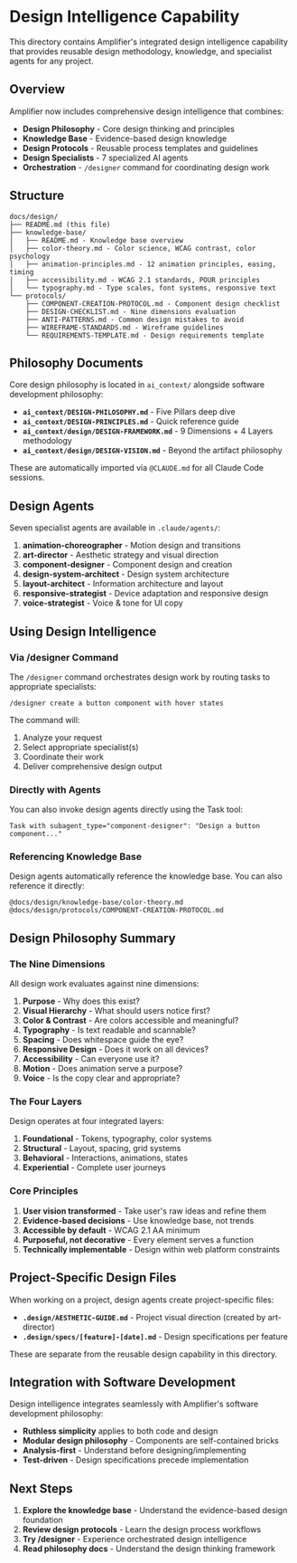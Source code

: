 # Design Intelligence Capability

This directory contains Amplifier's integrated design intelligence capability that provides reusable design methodology, knowledge, and specialist agents for any project.

## Overview

Amplifier now includes comprehensive design intelligence that combines:
- **Design Philosophy** - Core design thinking and principles
- **Knowledge Base** - Evidence-based design knowledge
- **Design Protocols** - Reusable process templates and guidelines
- **Design Specialists** - 7 specialized AI agents
- **Orchestration** - `/designer` command for coordinating design work

## Structure

```
docs/design/
├── README.md (this file)
├── knowledge-base/
│   ├── README.md - Knowledge base overview
│   ├── color-theory.md - Color science, WCAG contrast, color psychology
│   ├── animation-principles.md - 12 animation principles, easing, timing
│   ├── accessibility.md - WCAG 2.1 standards, POUR principles
│   └── typography.md - Type scales, font systems, responsive text
└── protocols/
    ├── COMPONENT-CREATION-PROTOCOL.md - Component design checklist
    ├── DESIGN-CHECKLIST.md - Nine dimensions evaluation
    ├── ANTI-PATTERNS.md - Common design mistakes to avoid
    ├── WIREFRAME-STANDARDS.md - Wireframe guidelines
    └── REQUIREMENTS-TEMPLATE.md - Design requirements template
```

## Philosophy Documents

Core design philosophy is located in `ai_context/` alongside software development philosophy:

- **`ai_context/DESIGN-PHILOSOPHY.md`** - Five Pillars deep dive
- **`ai_context/DESIGN-PRINCIPLES.md`** - Quick reference guide
- **`ai_context/design/DESIGN-FRAMEWORK.md`** - 9 Dimensions + 4 Layers methodology
- **`ai_context/design/DESIGN-VISION.md`** - Beyond the artifact philosophy

These are automatically imported via `@CLAUDE.md` for all Claude Code sessions.

## Design Agents

Seven specialist agents are available in `.claude/agents/`:

1. **animation-choreographer** - Motion design and transitions
2. **art-director** - Aesthetic strategy and visual direction
3. **component-designer** - Component design and creation
4. **design-system-architect** - Design system architecture
5. **layout-architect** - Information architecture and layout
6. **responsive-strategist** - Device adaptation and responsive design
7. **voice-strategist** - Voice & tone for UI copy

## Using Design Intelligence

### Via /designer Command

The `/designer` command orchestrates design work by routing tasks to appropriate specialists:

```
/designer create a button component with hover states
```

The command will:
1. Analyze your request
2. Select appropriate specialist(s)
3. Coordinate their work
4. Deliver comprehensive design output

### Directly with Agents

You can also invoke design agents directly using the Task tool:

```
Task with subagent_type="component-designer": "Design a button component..."
```

### Referencing Knowledge Base

Design agents automatically reference the knowledge base. You can also reference it directly:

```
@docs/design/knowledge-base/color-theory.md
@docs/design/protocols/COMPONENT-CREATION-PROTOCOL.md
```

## Design Philosophy Summary

### The Nine Dimensions

All design work evaluates against nine dimensions:
1. **Purpose** - Why does this exist?
2. **Visual Hierarchy** - What should users notice first?
3. **Color & Contrast** - Are colors accessible and meaningful?
4. **Typography** - Is text readable and scannable?
5. **Spacing** - Does whitespace guide the eye?
6. **Responsive Design** - Does it work on all devices?
7. **Accessibility** - Can everyone use it?
8. **Motion** - Does animation serve a purpose?
9. **Voice** - Is the copy clear and appropriate?

### The Four Layers

Design operates at four integrated layers:
1. **Foundational** - Tokens, typography, color systems
2. **Structural** - Layout, spacing, grid systems
3. **Behavioral** - Interactions, animations, states
4. **Experiential** - Complete user journeys

### Core Principles

1. **User vision transformed** - Take user's raw ideas and refine them
2. **Evidence-based decisions** - Use knowledge base, not trends
3. **Accessible by default** - WCAG 2.1 AA minimum
4. **Purposeful, not decorative** - Every element serves a function
5. **Technically implementable** - Design within web platform constraints

## Project-Specific Design Files

When working on a project, design agents create project-specific files:

- **`.design/AESTHETIC-GUIDE.md`** - Project visual direction (created by art-director)
- **`.design/specs/[feature]-[date].md`** - Design specifications per feature

These are separate from the reusable design capability in this directory.

## Integration with Software Development

Design intelligence integrates seamlessly with Amplifier's software development philosophy:

- **Ruthless simplicity** applies to both code and design
- **Modular design philosophy** - Components are self-contained bricks
- **Analysis-first** - Understand before designing/implementing
- **Test-driven** - Design specifications precede implementation

## Next Steps

1. **Explore the knowledge base** - Understand the evidence-based design foundation
2. **Review design protocols** - Learn the design process workflows
3. **Try /designer** - Experience orchestrated design intelligence
4. **Read philosophy docs** - Understand the design thinking framework
